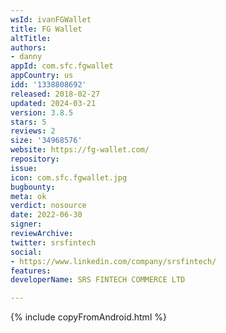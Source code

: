```yaml
---
wsId: ivanFGWallet
title: FG Wallet
altTitle: 
authors:
- danny
appId: com.sfc.fgwallet
appCountry: us
idd: '1338808692'
released: 2018-02-27
updated: 2024-03-21
version: 3.8.5
stars: 5
reviews: 2
size: '34968576'
website: https://fg-wallet.com/
repository: 
issue: 
icon: com.sfc.fgwallet.jpg
bugbounty: 
meta: ok
verdict: nosource
date: 2022-06-30
signer: 
reviewArchive: 
twitter: srsfintech
social:
- https://www.linkedin.com/company/srsfintech/
features: 
developerName: SRS FINTECH COMMERCE LTD

---
```


{% include copyFromAndroid.html %}
